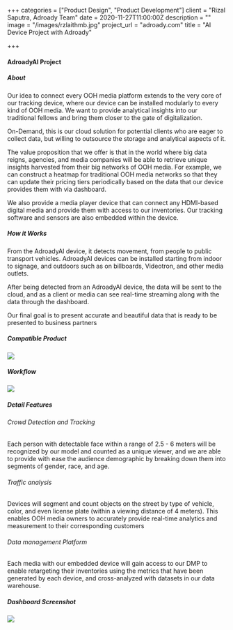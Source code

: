 +++
categories = ["Product Design", "Product Development"]
client = "Rizal Saputra, Adroady Team"
date = 2020-11-27T11:00:00Z
description = ""
image = "/images/rzlaithmb.jpg"
project_url = "adroady.com"
title = "AI Device Project with Adroady"

+++
#### AdroadyAI Project

##### About

Our idea to connect every OOH media platform extends to the very core of our tracking device, where our device can be installed modularly to every kind of OOH media. We want to provide analytical insights into our traditional fellows and bring them closer to the gate of digitalization.

On-Demand,  this is our cloud solution for potential clients who are eager to collect data, but willing to outsource the storage and analytical aspects of it.

The value proposition that we offer is that in the world where big data reigns, agencies, and media companies will be able to retrieve unique insights harvested from their big networks of OOH media. For example, we can construct a heatmap for traditional OOH media networks so that they can update their pricing tiers periodically based on the data that our device provides them with via dashboard.

We also provide a media player device that can connect any HDMI-based digital media and provide them with access to our inventories. Our tracking software and sensors are also embedded within the device.

##### How it Works

From the AdroadyAI device, it detects movement, from people to public transport vehicles. AdroadyAI devices can be installed starting from indoor to signage, and outdoors such as on billboards, Videotron, and other media outlets.

After being detected from an AdroadyAI device, the data will be sent to the cloud, and as a client or media can see real-time streaming along with the data through the dashboard.

Our final goal is to present accurate and beautiful data that is ready to be presented to business partners

##### Compatible Product

![](/images/rzlaithmb1.jpg)

##### Workflow

![](/images/rzlaithmb2.jpg)

##### Detail Features

###### Crowd Detection and Tracking

Each person with detectable face within a range of 2.5 - 6 meters will be recognized by our model and counted as a unique viewer, and we are able to provide with ease the audience demographic by breaking down them into segments of gender, race, and age.

###### Traffic analysis

Devices will segment and count objects on the street by type of vehicle, color, and even license plate (within a viewing distance of 4 meters). This enables OOH media owners to accurately provide real-time analytics and measurement to their corresponding customers

###### Data management Platform

Each media with our embedded device will gain access to our DMP to enable retargeting their inventories using the metrics that have been generated by each device, and cross-analyzed with datasets in our data warehouse.

##### Dashboard Screenshot

![](/images/rzlaithmb3.jpg)